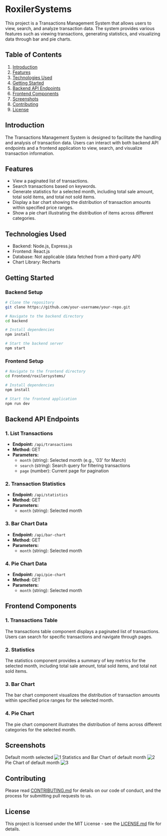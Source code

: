# RoxilerSystems

This project is a Transactions Management System that allows users to view, search, and analyze transaction data. The system provides various features such as viewing transactions, generating statistics, and visualizing data through bar and pie charts.

## Table of Contents

1. [Introduction](#introduction)
2. [Features](#features)
3. [Technologies Used](#technologies-used)
4. [Getting Started](#getting-started)
5. [Backend API Endpoints](#backend-api-endpoints)
6. [Frontend Components](#frontend-components)
7. [Screenshots](#screenshots)
8. [Contributing](#contributing)
9. [License](#license)

## Introduction

The Transactions Management System is designed to facilitate the handling and analysis of transaction data. Users can interact with both backend API endpoints and a frontend application to view, search, and visualize transaction information.

## Features

- View a paginated list of transactions.
- Search transactions based on keywords.
- Generate statistics for a selected month, including total sale amount, total sold items, and total not sold items.
- Display a bar chart showing the distribution of transaction amounts within specified price ranges.
- Show a pie chart illustrating the distribution of items across different categories.

## Technologies Used

- Backend: Node.js, Express.js
- Frontend: React.js
- Database: Not applicable (data fetched from a third-party API)
- Chart Library: Recharts

## Getting Started

### Backend Setup

```bash
# Clone the repository
git clone https://github.com/your-username/your-repo.git

# Navigate to the backend directory
cd backend

# Install dependencies
npm install

# Start the backend server
npm start
```

### Frontend Setup

```bash
# Navigate to the frontend directory
cd Frontend/roxilersystems/

# Install dependencies
npm install

# Start the frontend application
npm run dev
```

## Backend API Endpoints

### 1. List Transactions

- **Endpoint:** `/api/transactions`
- **Method:** GET
- **Parameters:**
  - `month` (string): Selected month (e.g., '03' for March)
  - `search` (string): Search query for filtering transactions
  - `page` (number): Current page for pagination

### 2. Transaction Statistics

- **Endpoint:** `/api/statistics`
- **Method:** GET
- **Parameters:**
  - `month` (string): Selected month

### 3. Bar Chart Data

- **Endpoint:** `/api/bar-chart`
- **Method:** GET
- **Parameters:**
  - `month` (string): Selected month

### 4. Pie Chart Data

- **Endpoint:** `/api/pie-chart`
- **Method:** GET
- **Parameters:**
  - `month` (string): Selected month

## Frontend Components

### 1. Transactions Table

The transactions table component displays a paginated list of transactions. Users can search for specific transactions and navigate through pages.

### 2. Statistics 
The statistics component provides a summary of key metrics for the selected month, including total sale amount, total sold items, and total not sold items.

### 3. Bar Chart

The bar chart component visualizes the distribution of transaction amounts within specified price ranges for the selected month.

### 4. Pie Chart

The pie chart component illustrates the distribution of items across different categories for the selected month.

## Screenshots
Default month selected
![1](https://github.com/ChaitanyaKiran14/RoxilerSystems/assets/132725548/e0b30268-aa67-4d2c-8ef0-e9d29fcbeec4)
Statistics and Bar Chart of default month
![2](https://github.com/ChaitanyaKiran14/RoxilerSystems/assets/132725548/e9a987c8-32c2-45df-9c19-f6eee51a35b3)
Pie Chart of default month
![3](https://github.com/ChaitanyaKiran14/RoxilerSystems/assets/132725548/a6735578-2287-417f-8858-60aaac82c2a9)





## Contributing

Please read [CONTRIBUTING.md](CONTRIBUTING.md) for details on our code of conduct, and the process for submitting pull requests to us.

## License

This project is licensed under the MIT License - see the [LICENSE.md](LICENSE.md) file for details.
